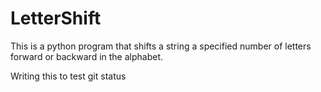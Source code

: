 # LetterShift

This is a python program that shifts a string a specified number of letters forward or backward in the alphabet.

Writing this to test git status
